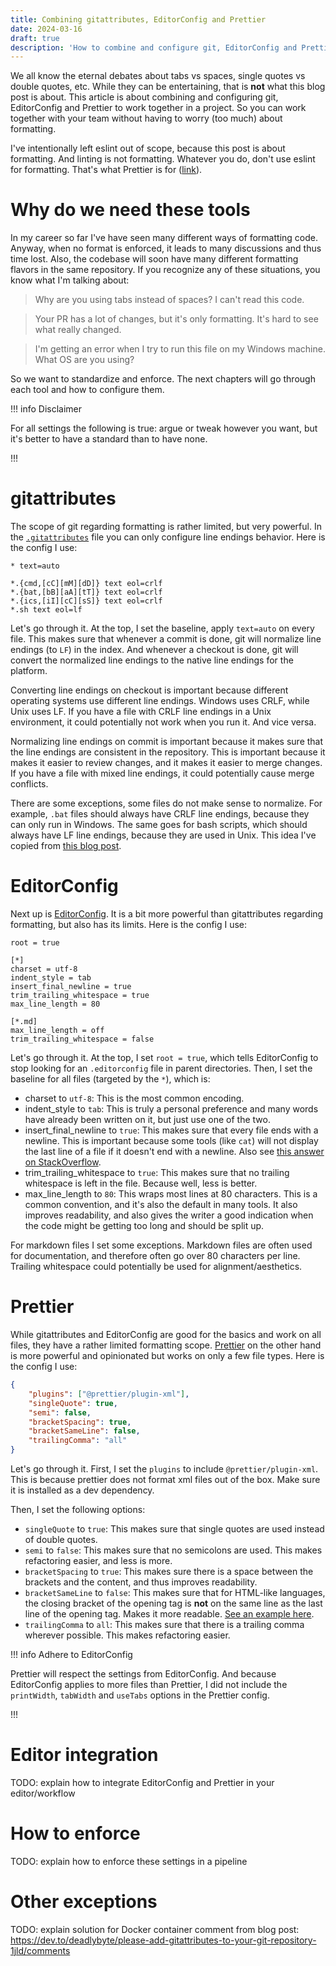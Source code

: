 ```yaml
---
title: Combining gitattributes, EditorConfig and Prettier
date: 2024-03-16
draft: true
description: 'How to combine and configure git, EditorConfig and Prettier to work together in a project.'
---
```


We all know the eternal debates about tabs vs spaces, single quotes vs double quotes, etc. While they can be entertaining, that is **not**
what this blog post is about. This article is about combining and configuring git, EditorConfig and Prettier to work together in a project.
So you can work together with your team without having to worry (too much) about formatting.

I've intentionally left eslint out of scope, because this post is about formatting. And linting is not formatting. Whatever you do, don't
use eslint for formatting. That's what Prettier is for
([link](https://www.joshuakgoldberg.com/blog/you-probably-dont-need-eslint-config-prettier-or-eslint-plugin-prettier/)).

# Why do we need these tools

In my career so far I've have seen many different ways of formatting code. Anyway, when no format is enforced, it leads to many discussions
and thus time lost. Also, the codebase will soon have many different formatting flavors in the same repository. If you recognize any of
these situations, you know what I'm talking about:

> Why are you using tabs instead of spaces? I can't read this code.

> Your PR has a lot of changes, but it's only formatting. It's hard to see what really changed.

> I'm getting an error when I try to run this file on my Windows machine. What OS are you using?

So we want to standardize and enforce. The next chapters will go through each tool and how to configure them.

!!! info Disclaimer

For all settings the following is true: argue or tweak however you want, but it's better to have a standard than to have none.

!!!

# gitattributes

The scope of git regarding formatting is rather limited, but very powerful. In the
[`.gitattributes`](https://git-scm.com/docs/gitattributes) file you can only configure line endings behavior. Here is the config I use:

```text
* text=auto

*.{cmd,[cC][mM][dD]} text eol=crlf
*.{bat,[bB][aA][tT]} text eol=crlf
*.{ics,[iI][cC][sS]} text eol=crlf
*.sh text eol=lf
```

Let's go through it. At the top, I set the baseline, apply `text=auto` on every file. This makes sure that whenever a commit is done, git
will normalize line endings (to `LF`) in the index. And whenever a checkout is done, git will convert the normalized line endings to the
native line endings for the platform.

Converting line endings on checkout is important because different operating systems use different line endings. Windows uses CRLF, while
Unix uses LF. If you have a file with CRLF line endings in a Unix environment, it could potentially not work when you run it. And vice
versa.

Normalizing line endings on commit is important because it makes sure that the line endings are consistent in the repository. This is
important because it makes it easier to review changes, and it makes it easier to merge changes. If you have a file with mixed line endings,
it could potentially cause merge conflicts.

There are some exceptions, some files do not make sense to normalize. For example, `.bat` files should always have CRLF line endings,
because they can only run in Windows. The same goes for bash scripts, which should always have LF line endings, because they are used in
Unix. This idea I've copied from [this blog post](https://rehansaeed.com/gitattributes-best-practices/).

# EditorConfig

Next up is [EditorConfig](https://editorconfig.org/). It is a bit more powerful than gitattributes regarding formatting, but also has its
limits. Here is the config I use:

```text
root = true

[*]
charset = utf-8
indent_style = tab
insert_final_newline = true
trim_trailing_whitespace = true
max_line_length = 80

[*.md]
max_line_length = off
trim_trailing_whitespace = false
```

Let's go through it. At the top, I set `root = true`, which tells EditorConfig to stop looking for an `.editorconfig` file in parent
directories. Then, I set the baseline for all files (targeted by the `*`), which is:

- charset to `utf-8`: This is the most common encoding.
- indent_style to `tab`: This is truly a personal preference and many words have already been written on it, but just use one of the two.
- insert_final_newline to `true`: This makes sure that every file ends with a newline. This is important because some tools (like `cat`)
  will not display the last line of a file if it doesn't end with a newline. Also see
  [this answer on StackOverflow](https://stackoverflow.com/a/729795/5475829).
- trim_trailing_whitespace to `true`: This makes sure that no trailing whitespace is left in the file. Because well, less is better.
- max_line_length to `80`: This wraps most lines at 80 characters. This is a common convention, and it's also the default in many tools. It
  also improves readability, and also gives the writer a good indication when the code might be getting too long and should be split up.

For markdown files I set some exceptions. Markdown files are often used for documentation, and therefore often go over 80 characters per
line. Trailing whitespace could potentially be used for alignment/aesthetics.

# Prettier

While gitattributes and EditorConfig are good for the basics and work on all files, they have a rather limited formatting scope.
[Prettier](https://prettier.io/docs/en/configuration.html) on the other hand is more powerful and opinionated but works on only a few file
types. Here is the config I use:

```json
{
	"plugins": ["@prettier/plugin-xml"],
	"singleQuote": true,
	"semi": false,
	"bracketSpacing": true,
	"bracketSameLine": false,
	"trailingComma": "all"
}
```

Let's go through it. First, I set the `plugins` to include `@prettier/plugin-xml`. This is because prettier does not format xml files out of
the box. Make sure it is installed as a dev dependency.

Then, I set the following options:

- `singleQuote` to `true`: This makes sure that single quotes are used instead of double quotes.
- `semi` to `false`: This makes sure that no semicolons are used. This makes refactoring easier, and less is more.
- `bracketSpacing` to `true`: This makes sure there is a space between the brackets and the content, and thus improves readability.
- `bracketSameLine` to `false`: This makes sure that for HTML-like languages, the closing bracket of the opening tag is **not** on the same
  line as the last line of the opening tag. Makes it more readable.
  [See an example here](https://prettier.io/docs/en/options.html#bracket-line).
- `trailingComma` to `all`: This makes sure that there is a trailing comma wherever possible. This makes refactoring easier.

!!! info Adhere to EditorConfig

Prettier will respect the settings from EditorConfig. And because EditorConfig applies to more files than Prettier, I did not include the
`printWidth`, `tabWidth` and `useTabs` options in the Prettier config.

!!!

# Editor integration

TODO: explain how to integrate EditorConfig and Prettier in your editor/workflow

# How to enforce

TODO: explain how to enforce these settings in a pipeline

# Other exceptions

TODO: explain solution for Docker container comment from blog post:
https://dev.to/deadlybyte/please-add-gitattributes-to-your-git-repository-1jld/comments

